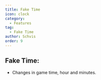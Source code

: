 ```yaml
---
title: Fake Time
icon: clock
category:
  - Features
tag:
  - Fake Time
author: Schvis
order: 9
---
```


## Fake Time:
- Changes in game time, hour and minutes.
